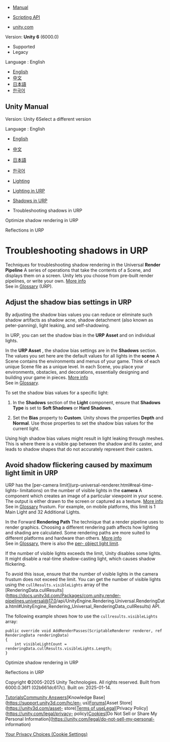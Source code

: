[](https://docs.unity3d.com)

  * [Manual](../Manual/index.html)
  * [Scripting API](../ScriptReference/index.html)

  * [unity.com](https://unity.com/)

Version: **Unity 6** (6000.0)

  * Supported
  * Legacy

Language : English

  * [English](/Manual/urp/shadows-troubleshooting-urp.html)
  * [中文](/cn/current/Manual/urp/shadows-troubleshooting-urp.html)
  * [日本語](/ja/current/Manual/urp/shadows-troubleshooting-urp.html)
  * [한국어](/kr/current/Manual/urp/shadows-troubleshooting-urp.html)

[](https://docs.unity3d.com)

## Unity Manual

Version: Unity 6Select a different version

Language : English

  * [English](/Manual/urp/shadows-troubleshooting-urp.html)
  * [中文](/cn/current/Manual/urp/shadows-troubleshooting-urp.html)
  * [日本語](/ja/current/Manual/urp/shadows-troubleshooting-urp.html)
  * [한국어](/kr/current/Manual/urp/shadows-troubleshooting-urp.html)

  * [Lighting](../LightingOverview.html)
  * [Lighting in URP](../urp/lighting-landing.html)
  * [Shadows in URP](../urp/Shadows-in-URP.html)
  * Troubleshooting shadows in URP

[](../shadows-optimization.html)

Optimize shadow rendering in URP

[](../urp/lighting/reflection-probes.html)

Reflections in URP

# Troubleshooting shadows in URP

Techniques for troubleshooting shadow rendering in the Universal **Render
Pipeline** A series of operations that take the contents of a Scene, and
displays them on a screen. Unity lets you choose from pre-built render
pipelines, or write your own. [More info](../render-pipelines.html)  
See in [Glossary](../Glossary.html#Renderpipeline) (URP).

## Adjust the shadow bias settings in URP

By adjusting the shadow bias values you can reduce or eliminate such shadow
artifacts as shadow acne, shadow detachment (also known as peter-panning),
light leaking, and self-shadowing.

In URP, you can set the shadow bias in the **URP Asset** and on individual
lights.

In the **URP Asset** , the shadow bias settings are in the **Shadows**
section. The values you set here are the default values for all lights in the
**scene** A Scene contains the environments and menus of your game. Think of
each unique Scene file as a unique level. In each Scene, you place your
environments, obstacles, and decorations, essentially designing and building
your game in pieces. [More info](../CreatingScenes.html)  
See in [Glossary](../Glossary.html#Scene).

To set the shadow bias values for a specific light:

  1. In the **Shadows** section of the **Light** component, ensure that **Shadows Type** is set to **Soft Shadows** or **Hard Shadows**.

  2. Set the **Bias** property to **Custom**. Unity shows the properties **Depth** and **Normal**. Use those properties to set the shadow bias values for the current light.

Using high shadow bias values might result in light leaking through meshes.
This is where there is a visible gap between the shadow and its caster, and
leads to shadow shapes that do not accurately represent their casters.

## Avoid shadow flickering caused by maximum light limit in URP

URP has the [per-camera limit](urp-universal-renderer.html#real-time-lights-
limitations) on the number of visible lights in the **camera** A component
which creates an image of a particular viewpoint in your scene. The output is
either drawn to the screen or captured as a texture. [More
info](../CamerasOverview.html)  
See in [Glossary](../Glossary.html#Camera) frustum. For example, on mobile
platforms, this limit is 1 Main Light and 32 Additional Lights.

In the Forward **Rendering Path** The technique that a render pipeline uses to
render graphics. Choosing a different rendering path affects how lighting and
shading are calculated. Some rendering paths are more suited to different
platforms and hardware than others. [More info](../RenderingPaths.html)  
See in [Glossary](../Glossary.html#RenderingPath), there is also the [per-
object light limit](urp-universal-renderer.html#rendering-path-comparison).

If the number of visible lights exceeds the limit, Unity disables some lights.
It might disable a real-time shadow-casting light, which causes shadow
flickering.

To avoid this issue, ensure that the number of visible lights in the camera
frustum does not exceed the limit. You can get the number of visible lights
using the `cullResults.visibleLights` array of the
[RenderingData.cullResults](https://docs.unity3d.com/Packages/com.unity.render-
pipelines.universal@17.0/api/UnityEngine.Rendering.Universal.RenderingData.html#UnityEngine_Rendering_Universal_RenderingData_cullResults)
API.

The following example shows how to use the `cullresults.visibleLights` array:

    
    
    public override void AddRenderPasses(ScriptableRenderer renderer, ref RenderingData renderingData)
    {
        int visibleLightCount = renderingData.cullResults.visibleLights.Length;
    }
    

[](../shadows-optimization.html)

Optimize shadow rendering in URP

[](../urp/lighting/reflection-probes.html)

Reflections in URP

Copyright ©2005-2025 Unity Technologies. All rights reserved. Built from
6000.0.36f1 (02b661dc617c). Built on: 2025-01-14.

[Tutorials](https://learn.unity.com/)[Community
Answers](https://answers.unity3d.com)[Knowledge
Base](https://support.unity3d.com/hc/en-
us)[Forums](https://forum.unity3d.com)[Asset Store](https://unity3d.com/asset-
store)[Terms of
use](https://docs.unity3d.com/Manual/TermsOfUse.html)[Legal](https://unity.com/legal)[Privacy
Policy](https://unity.com/legal/privacy-
policy)[Cookies](https://unity.com/legal/cookie-policy)[Do Not Sell or Share
My Personal Information](https://unity.com/legal/do-not-sell-my-personal-
information)

[Your Privacy Choices (Cookie Settings)](javascript:void\(0\);)

